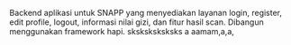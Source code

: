 Backend aplikasi untuk SNAPP yang menyediakan layanan login, register, edit profile, logout, informasi nilai gizi, dan fitur hasil scan. Dibangun menggunakan framework hapi.
sksksksksksks a aamam,a,a,
